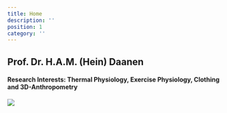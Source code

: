 ```yaml
---
title: Home
description: ''
position: 1
category: ''
---
```


## Prof. Dr. H.A.M. (Hein) Daanen

#### Research Interests: Thermal Physiology, Exercise Physiology, Clothing and 3D-Anthropometry

![](images/heindaanen21.jpg)